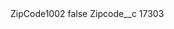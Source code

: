 <?xml version="1.0" encoding="UTF-8"?>
<CustomMetadata xmlns="http://soap.sforce.com/2006/04/metadata" xmlns:xsi="http://www.w3.org/2001/XMLSchema-instance" xmlns:xsd="http://www.w3.org/2001/XMLSchema">
    <label>ZipCode1002</label>
    <protected>false</protected>
    <values>
        <field>Zipcode__c</field>
        <value xsi:type="xsd:string">17303</value>
    </values>
</CustomMetadata>
